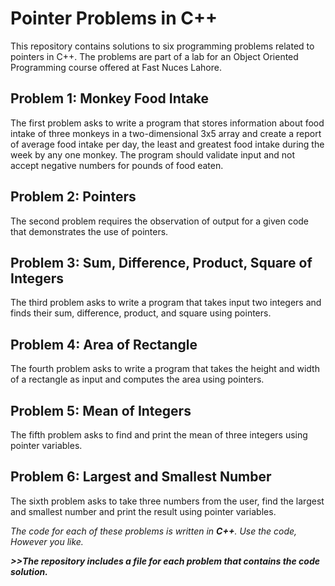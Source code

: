 # Pointer Problems in C++

This repository contains solutions to six programming problems related to pointers in C++. The problems are part of a lab for an Object Oriented Programming course offered at Fast Nuces Lahore.

## Problem 1: Monkey Food Intake

The first problem asks to write a program that stores information about food intake of three monkeys in a two-dimensional 3x5 array and create a report of average food intake per day, the least and greatest food intake during the week by any one monkey. The program should validate input and not accept negative numbers for pounds of food eaten.

## Problem 2: Pointers

The second problem requires the observation of output for a given code that demonstrates the use of pointers.

## Problem 3: Sum, Difference, Product, Square of Integers

The third problem asks to write a program that takes input two integers and finds their sum, difference, product, and square using pointers.

## Problem 4: Area of Rectangle

The fourth problem asks to write a program that takes the height and width of a rectangle as input and computes the area using pointers.

## Problem 5: Mean of Integers

The fifth problem asks to find and print the mean of three integers using pointer variables.

## Problem 6: Largest and Smallest Number

The sixth problem asks to take three numbers from the user, find the largest and smallest number and print the result using pointer variables.

_The code for each of these problems is written in **C++**. Use the code, However you like._

__*>>The repository includes a file for each problem that contains the code solution.*__
